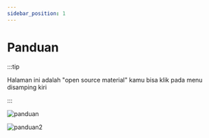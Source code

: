 ```yaml
---
sidebar_position: 1
---
```


# Panduan

:::tip

Halaman ini adalah "open source material" kamu bisa klik pada menu disamping kiri

:::

<div style={{textAlign: 'center'}}>

![panduan](/img/panduan.webp)

![panduan2](/img/panduan2.webp)

</div>
